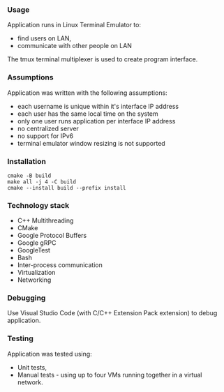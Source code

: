 ### Usage
Application runs in Linux Terminal Emulator to:
- find users on LAN,
- communicate with other people on LAN

The tmux terminal multiplexer is used to create program interface.

### Assumptions
Application was written with the following assumptions:
- each username is unique within it's interface IP address
- each user has the same local time on the system
- only one user runs application per interface IP address
- no centralized server
- no support for IPv6
- terminal emulator window resizing is not supported

### Installation
```
cmake -B build
make all -j 4 -C build
cmake --install build --prefix install
```

### Technology stack
- C++ Multithreading
- CMake
- Google Protocol Buffers
- Google gRPC
- GoogleTest
- Bash
- Inter-process communication
- Virtualization
- Networking

### Debugging
Use Visual Studio Code (with C/C++ Extension Pack extension) to debug application.

### Testing
Application was tested using:
- Unit tests,
- Manual tests - using up to four VMs running together in a virtual network.